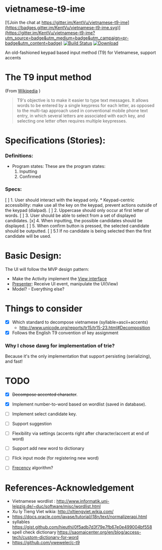 vietnamese-t9-ime
=================

[![Join the chat at https://gitter.im/KentVu/vietnamese-t9-ime](https://badges.gitter.im/KentVu/vietnamese-t9-ime.svg)](https://gitter.im/KentVu/vietnamese-t9-ime?utm_source=badge&utm_medium=badge&utm_campaign=pr-badge&utm_content=badge)
[![Build Status](https://travis-ci.org/KentVu/vietnamese-t9-ime.svg?branch=master)](https://travis-ci.org/KentVu/vietnamese-t9-ime)
[ ![Download](https://api.bintray.com/packages/kentvu/t9vietnamese/t9-vietnamese-ime/images/download.svg) ](https://bintray.com/kentvu/t9vietnamese/t9-vietnamese-ime/_latestVersion)

An old-fashioned keypad based input method (T9) for Vietnamese, support accents

The T9 input method
===================
(From [Wikipedia](https://en.wikipedia.org/wiki/T9_(predictive_text)#Design) )

> T9's objective is to make it easier to type text messages. It allows words
> to be entered by a single keypress for each letter, as opposed to the
> multi-tap approach used in conventional mobile phone text entry, in which
> several letters are associated with each key, and selecting one letter often
> requires multiple keypresses.

Specifications (Stories):
===========
### Definitions:
* Program states: These are the program states:
  1. Inputting
  1. Confirmed

### Specs:
[ ] 1. User should interact with the keypad only.
        * Keypad-centric accessibility: make use all the key on the keypad, prevent actions outside of the keypad (dialpad).
[ ] 2. Uppercase should only occur at first letter of words.
[ ] 3. User should be able to select from a set of displayed candidates.
[x] 4. When inputting, the possible candidates should be displayed.
[ ] 5. When confirm button is pressed, the selected candidate should be outputted.
  [ ] 5.1 If no candidate is being selected then the first candidate will be used.

Basic Design:
===========
The UI will follow the MVP design pattern:
* Make the Activity implement the [View interface](lib/src/main/java/com/vutrankien/t9vietnamese/lib/View.kt)
* [Presenter](lib/src/main/java/com/vutrankien/t9vietnamese/lib/Presenter.kt): Receive UI event, manipulate
the UI(View)
* Model? - Everything else?

Things to consider
==================
* [x] Which standard to decompose vietnamese (syllable=ascii+accents)
  * http://www.unicode.org/reports/tr15/tr15-23.html#Decomposition
* [x] Follows the English T9 convention of key assignment

### Why I chose dawg for implementation of trie?
Because it's the only implementation that support persisting (serializing), and fast!

TODO
====
* [x] ~~Decompose accented character~~.
* [x] Implement number-to-word based on wordlist (saved in database).
* [ ] Implement select candidate key.
* [ ] Support suggestion
* [ ] Flexibility via settings (accents right after character/accent at end of word)
* [ ] Support add new word to dictionary
* [ ] Flick input mode (for registering new word)
* [ ] [Frecency](https://developer.mozilla.org/en-US/docs/Mozilla/Tech/Places/Frecency_algorithm) algorithm?


References-Acknowledgement
==========
* Vietnamese wordlist : http://www.informatik.uni-leipzig.de/~duc/software/misc/wordlist.html
* Xu ly Tieng Viet wikia: http://xltiengviet.wikia.com/
* https://docs.oracle.com/javase/tutorial/i18n/text/normalizerapi.html
* syllables https://gist.github.com/hieuthi/0f5adb7d3f79e7fb67e0e499004bf558
* spell check dictionary https://saomaicenter.org/en/blog/access-tech/custom-dictionary-for-word
* https://github.com/yweweler/c-t9
